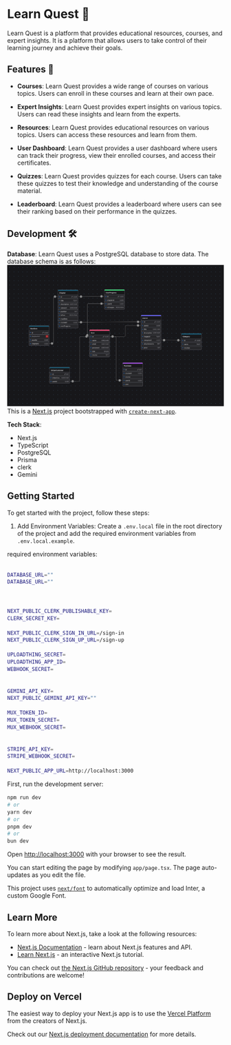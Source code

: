 # Learn Quest 📔

Learn Quest is a platform that provides educational resources, courses, and expert insights. It is a platform that allows users to take control of their learning journey and achieve their goals.

## Features 🚀

- **Courses**: Learn Quest provides a wide range of courses on various topics. Users can enroll in these courses and learn at their own pace.

- **Expert Insights**: Learn Quest provides expert insights on various topics. Users can read these insights and learn from the experts.

- **Resources**: Learn Quest provides educational resources on various topics. Users can access these resources and learn from them.

- **User Dashboard**: Learn Quest provides a user dashboard where users can track their progress, view their enrolled courses, and access their certificates.

- **Quizzes**: Learn Quest provides quizzes for each course. Users can take these quizzes to test their knowledge and understanding of the course material.

- **Leaderboard**: Learn Quest provides a leaderboard where users can see their ranking based on their performance in the quizzes.


## Development 🛠

**Database**: Learn Quest uses a PostgreSQL database to store data. The database schema is as follows:
![](/assets/db-schema.png)
This is a [Next.js](https://nextjs.org/) project bootstrapped with [`create-next-app`](https://github.com/vercel/next.js/tree/canary/packages/create-next-app).

**Tech Stack**:

- Next.js
- TypeScript
- PostgreSQL
- Prisma
- clerk
- Gemini

## Getting Started

To get started with the project, follow these steps:

1. Add Environment Variables: Create a `.env.local` file in the root directory of the project and add the required environment variables from `.env.local.example`.

required environment variables:

```bash

DATABASE_URL=""
DATABASE_URL=""



NEXT_PUBLIC_CLERK_PUBLISHABLE_KEY=
CLERK_SECRET_KEY=

NEXT_PUBLIC_CLERK_SIGN_IN_URL=/sign-in
NEXT_PUBLIC_CLERK_SIGN_UP_URL=/sign-up

UPLOADTHING_SECRET=
UPLOADTHING_APP_ID=
WEBHOOK_SECRET=


GEMINI_API_KEY=
NEXT_PUBLIC_GEMINI_API_KEY=""

MUX_TOKEN_ID=
MUX_TOKEN_SECRET=
MUX_WEBHOOK_SECRET=


STRIPE_API_KEY=
STRIPE_WEBHOOK_SECRET=

NEXT_PUBLIC_APP_URL=http://localhost:3000


```

First, run the development server:

```bash
npm run dev
# or
yarn dev
# or
pnpm dev
# or
bun dev
```

Open [http://localhost:3000](http://localhost:3000) with your browser to see the result.

You can start editing the page by modifying `app/page.tsx`. The page auto-updates as you edit the file.

This project uses [`next/font`](https://nextjs.org/docs/basic-features/font-optimization) to automatically optimize and load Inter, a custom Google Font.

## Learn More

To learn more about Next.js, take a look at the following resources:

- [Next.js Documentation](https://nextjs.org/docs) - learn about Next.js features and API.
- [Learn Next.js](https://nextjs.org/learn) - an interactive Next.js tutorial.

You can check out [the Next.js GitHub repository](https://github.com/vercel/next.js/) - your feedback and contributions are welcome!

## Deploy on Vercel

The easiest way to deploy your Next.js app is to use the [Vercel Platform](https://vercel.com/new?utm_medium=default-template&filter=next.js&utm_source=create-next-app&utm_campaign=create-next-app-readme) from the creators of Next.js.

Check out our [Next.js deployment documentation](https://learn-quest.vercel.app/) for more details.

